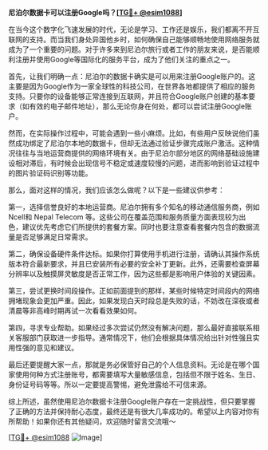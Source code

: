 **尼泊尔数据卡可以注册Google吗？[[TG💪+ @esim1088](https://t.me/s/esim1088)]**

在当今这个数字化飞速发展的时代，无论是学习、工作还是娱乐，我们都离不开互联网的支持。而当我们身处异国他乡时，如何确保自己能够顺畅地使用网络服务就成为了一个重要的问题。对于许多来到尼泊尔旅行或者工作的朋友来说，是否能顺利注册并使用Google等国际化的服务平台，成为了他们关注的重点之一。

首先，让我们明确一点：尼泊尔的数据卡确实是可以用来注册Google账户的。这主要是因为Google作为一家全球性的科技公司，在世界各地都提供了相应的服务支持。只要你的设备能够正常连接到互联网，并且符合Google账户创建的基本要求（如有效的电子邮件地址），那么无论你身在何处，都可以尝试注册Google账户。

然而，在实际操作过程中，可能会遇到一些小麻烦。比如，有些用户反映说他们虽然成功绑定了尼泊尔本地的数据卡，但却无法通过验证步骤完成账户激活。这种情况往往与当地运营商提供的网络环境有关。由于尼泊尔部分地区的网络基础设施建设相对滞后，有时候会出现信号不稳定或速度较慢的问题，进而影响到验证过程中的图片验证码识别等功能。

那么，面对这样的情况，我们应该怎么做呢？以下是一些建议供参考：

第一，选择信誉良好的本地运营商。尼泊尔拥有多个知名的移动通信服务商，例如Ncell和 Nepal Telecom 等。这些公司在覆盖范围和服务质量方面表现较为出色，建议优先考虑它们所提供的套餐方案。同时也要注意查看套餐内包含的数据流量是否足够满足日常需求。

第二，确保设备硬件条件达标。如果你打算使用手机进行注册，请确认其操作系统版本符合最新要求，并且已安装所有必要的安全补丁更新。此外，还需要检查屏幕分辨率以及触摸屏灵敏度是否正常工作，因为这些都是影响用户体验的关键因素。

第三，尝试更换时间段操作。正如前面提到的那样，某些时候特定时间段内的网络拥堵现象会更加严重。因此，如果发现白天时段总是失败的话，不妨改在深夜或者清晨等非高峰时期再试一次看看效果如何。

第四，寻求专业帮助。如果经过多次尝试仍然没有解决问题，那么最好直接联系相关客服部门获取进一步指导。通常情况下，他们会根据具体情况给出针对性强且实用性强的意见和建议。

最后还要提醒大家一点，那就是务必保管好自己的个人信息资料。无论是在哪个国家使用何种方式注册账号，都需要填写大量敏感信息，包括但不限于姓名、生日、身份证号码等等。所以一定要提高警惕，避免泄露给不可信来源。

综上所述，虽然使用尼泊尔数据卡注册Google账户存在一定挑战性，但只要掌握了正确的方法并保持耐心态度，最终还是有很大几率成功的。希望以上内容对你有所帮助！如果你还有其他疑问，欢迎随时留言交流哦～

[[TG💪+ @esim1088](https://t.me/s/esim1088) ![Image](https://i.postimg.cc/4NQfJmqS/Snipaste-2025-05-13-00-14-12.png)]